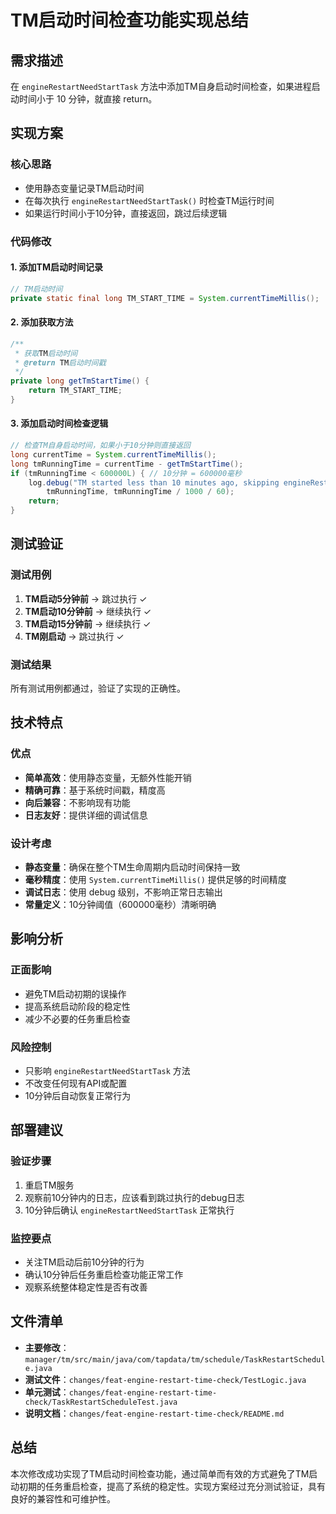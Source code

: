 # TM启动时间检查功能实现总结

## 需求描述
在 `engineRestartNeedStartTask` 方法中添加TM自身启动时间检查，如果进程启动时间小于 10 分钟，就直接 return。

## 实现方案

### 核心思路
- 使用静态变量记录TM启动时间
- 在每次执行 `engineRestartNeedStartTask()` 时检查TM运行时间
- 如果运行时间小于10分钟，直接返回，跳过后续逻辑

### 代码修改

#### 1. 添加TM启动时间记录
```java
// TM启动时间
private static final long TM_START_TIME = System.currentTimeMillis();
```

#### 2. 添加获取方法
```java
/**
 * 获取TM启动时间
 * @return TM启动时间戳
 */
private long getTmStartTime() {
    return TM_START_TIME;
}
```

#### 3. 添加启动时间检查逻辑
```java
// 检查TM自身启动时间，如果小于10分钟则直接返回
long currentTime = System.currentTimeMillis();
long tmRunningTime = currentTime - getTmStartTime();
if (tmRunningTime < 600000L) { // 10分钟 = 600000毫秒
    log.debug("TM started less than 10 minutes ago, skipping engineRestartNeedStartTask. TM running time: {} ms ({} minutes)", 
        tmRunningTime, tmRunningTime / 1000 / 60);
    return;
}
```

## 测试验证

### 测试用例
1. **TM启动5分钟前** → 跳过执行 ✓
2. **TM启动10分钟前** → 继续执行 ✓  
3. **TM启动15分钟前** → 继续执行 ✓
4. **TM刚启动** → 跳过执行 ✓

### 测试结果
所有测试用例都通过，验证了实现的正确性。

## 技术特点

### 优点
- **简单高效**：使用静态变量，无额外性能开销
- **精确可靠**：基于系统时间戳，精度高
- **向后兼容**：不影响现有功能
- **日志友好**：提供详细的调试信息

### 设计考虑
- **静态变量**：确保在整个TM生命周期内启动时间保持一致
- **毫秒精度**：使用 `System.currentTimeMillis()` 提供足够的时间精度
- **调试日志**：使用 debug 级别，不影响正常日志输出
- **常量定义**：10分钟阈值（600000毫秒）清晰明确

## 影响分析

### 正面影响
- 避免TM启动初期的误操作
- 提高系统启动阶段的稳定性
- 减少不必要的任务重启检查

### 风险控制
- 只影响 `engineRestartNeedStartTask` 方法
- 不改变任何现有API或配置
- 10分钟后自动恢复正常行为

## 部署建议

### 验证步骤
1. 重启TM服务
2. 观察前10分钟内的日志，应该看到跳过执行的debug日志
3. 10分钟后确认 `engineRestartNeedStartTask` 正常执行

### 监控要点
- 关注TM启动后前10分钟的行为
- 确认10分钟后任务重启检查功能正常工作
- 观察系统整体稳定性是否有改善

## 文件清单

- **主要修改**：`manager/tm/src/main/java/com/tapdata/tm/schedule/TaskRestartSchedule.java`
- **测试文件**：`changes/feat-engine-restart-time-check/TestLogic.java`
- **单元测试**：`changes/feat-engine-restart-time-check/TaskRestartScheduleTest.java`
- **说明文档**：`changes/feat-engine-restart-time-check/README.md`

## 总结

本次修改成功实现了TM启动时间检查功能，通过简单而有效的方式避免了TM启动初期的任务重启检查，提高了系统的稳定性。实现方案经过充分测试验证，具有良好的兼容性和可维护性。
